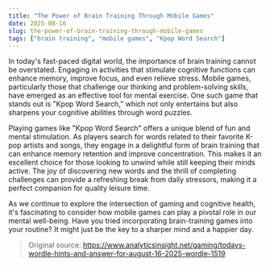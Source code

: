 ```yaml
---
title: "The Power of Brain Training Through Mobile Games"
date: 2025-08-16
slug: the-power-of-brain-training-through-mobile-games
tags: ["brain training", "mobile games", "Kpop Word Search"]
---
```

In today's fast-paced digital world, the importance of brain training cannot be overstated. Engaging in activities that stimulate cognitive functions can enhance memory, improve focus, and even relieve stress. Mobile games, particularly those that challenge our thinking and problem-solving skills, have emerged as an effective tool for mental exercise. One such game that stands out is "Kpop Word Search," which not only entertains but also sharpens your cognitive abilities through word puzzles.

Playing games like "Kpop Word Search" offers a unique blend of fun and mental stimulation. As players search for words related to their favorite K-pop artists and songs, they engage in a delightful form of brain training that can enhance memory retention and improve concentration. This makes it an excellent choice for those looking to unwind while still keeping their minds active. The joy of discovering new words and the thrill of completing challenges can provide a refreshing break from daily stressors, making it a perfect companion for quality leisure time.

As we continue to explore the intersection of gaming and cognitive health, it's fascinating to consider how mobile games can play a pivotal role in our mental well-being. Have you tried incorporating brain-training games into your routine? It might just be the key to a sharper mind and a happier day.
> Original source: https://www.analyticsinsight.net/gaming/todays-wordle-hints-and-answer-for-august-16-2025-wordle-1519